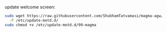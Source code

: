 


update welcome screen:
```bash
sudo wget https://raw.githubusercontent.com/ShubhamTatvamasi/magma-agw/master/motd/99-magma \
  -P /etc/update-motd.d/
sudo chmod +x /etc/update-motd.d/99-magma
```

